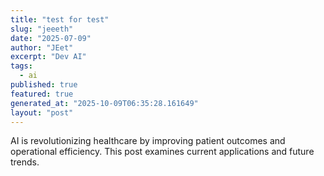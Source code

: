 ```yaml
---
title: "test for test"
slug: "jeeeth"
date: "2025-07-09"
author: "JEet"
excerpt: "Dev AI"
tags:
  - ai
published: true
featured: true
generated_at: "2025-10-09T06:35:28.161649"
layout: "post"
---
```


AI is revolutionizing healthcare by improving patient outcomes and operational efficiency. This post examines current applications and future trends.